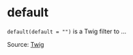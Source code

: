 # default

`default(default = "")` is a Twig filter to ...


Source: [Twig](https://twig.symfony.com/default)